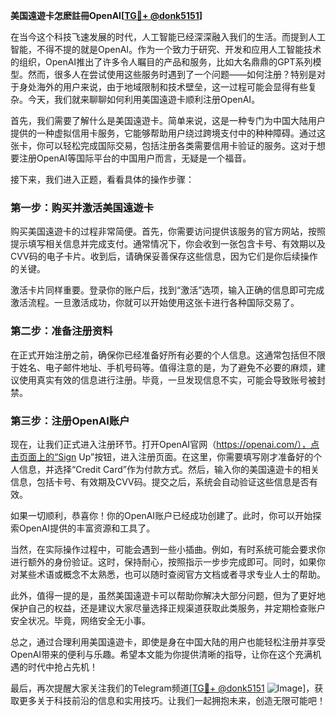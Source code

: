 **美国遠遊卡怎麽註冊OpenAI[[TG💪+ @donk5151](https://t.me/s/donk5151)]**

在当今这个科技飞速发展的时代，人工智能已经深深融入我们的生活。而提到人工智能，不得不提的就是OpenAI。作为一个致力于研究、开发和应用人工智能技术的组织，OpenAI推出了许多令人瞩目的产品和服务，比如大名鼎鼎的GPT系列模型。然而，很多人在尝试使用这些服务时遇到了一个问题——如何注册？特别是对于身处海外的用户来说，由于地域限制和技术壁垒，这一过程可能会显得有些复杂。今天，我们就来聊聊如何利用美国遠遊卡顺利注册OpenAI。

首先，我们需要了解什么是美国遠遊卡。简单来说，这是一种专门为中国大陆用户提供的一种虚拟信用卡服务，它能够帮助用户绕过跨境支付中的种种障碍。通过这张卡，你可以轻松完成国际交易，包括注册各类需要信用卡验证的服务。这对于想要注册OpenAI等国际平台的中国用户而言，无疑是一个福音。

接下来，我们进入正题，看看具体的操作步骤：

### 第一步：购买并激活美国遠遊卡

购买美国遠遊卡的过程非常简便。首先，你需要访问提供该服务的官方网站，按照提示填写相关信息并完成支付。通常情况下，你会收到一张包含卡号、有效期以及CVV码的电子卡片。收到后，请确保妥善保存这些信息，因为它们是你后续操作的关键。

激活卡片同样重要。登录你的账户后，找到“激活”选项，输入正确的信息即可完成激活流程。一旦激活成功，你就可以开始使用这张卡进行各种国际交易了。

### 第二步：准备注册资料

在正式开始注册之前，确保你已经准备好所有必要的个人信息。这通常包括但不限于姓名、电子邮件地址、手机号码等。值得注意的是，为了避免不必要的麻烦，建议使用真实有效的信息进行注册。毕竟，一旦发现信息不实，可能会导致账号被封禁。

### 第三步：注册OpenAI账户

现在，让我们正式进入注册环节。打开OpenAI官网（https://openai.com/），点击页面上的“Sign Up”按钮，进入注册页面。在这里，你需要填写刚才准备好的个人信息，并选择“Credit Card”作为付款方式。然后，输入你的美国遠遊卡的相关信息，包括卡号、有效期及CVV码。提交之后，系统会自动验证这些信息是否有效。

如果一切顺利，恭喜你！你的OpenAI账户已经成功创建了。此时，你可以开始探索OpenAI提供的丰富资源和工具了。

当然，在实际操作过程中，可能会遇到一些小插曲。例如，有时系统可能会要求你进行额外的身份验证。这时，保持耐心，按照指示一步步完成即可。同时，如果你对某些术语或概念不太熟悉，也可以随时查阅官方文档或者寻求专业人士的帮助。

此外，值得一提的是，虽然美国遠遊卡可以帮助你解决大部分问题，但为了更好地保护自己的权益，还是建议大家尽量选择正规渠道获取此类服务，并定期检查账户安全状况。毕竟，网络安全无小事。

总之，通过合理利用美国遠遊卡，即使是身在中国大陆的用户也能轻松注册并享受OpenAI带来的便利与乐趣。希望本文能为你提供清晰的指导，让你在这个充满机遇的时代中抢占先机！

最后，再次提醒大家关注我们的Telegram频道[[TG💪+ @donk5151](https://t.me/s/donk5151) ![Image](https://i.postimg.cc/rwNCRYN7/Snipaste-2025-04-30-17-27-05.png)]，获取更多关于科技前沿的信息和实用技巧。让我们一起拥抱未来，创造无限可能吧！